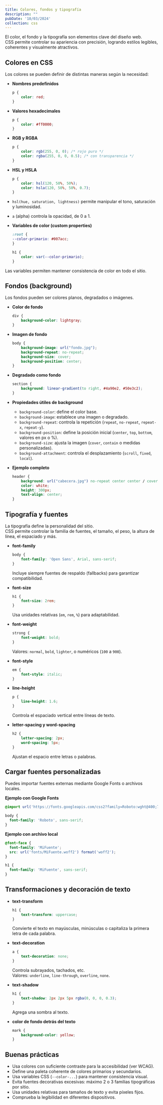 ```yaml
---
title: Colores, fondos y tipografía
description: ""
pubDate: '10/03/2024'
collection: css
---
```


El color, el fondo y la tipografía son elementos clave del diseño web.  
CSS permite controlar su apariencia con precisión, logrando estilos legibles, coherentes y visualmente atractivos.

## Colores en CSS

Los colores se pueden definir de distintas maneras según la necesidad:

- **Nombres predefinidos**
    ```css
    p {
        color: red;
    }
    ```

- **Valores hexadecimales**
    ```css
    p {
        color: #ff0000;
    }
    ```

- **RGB y RGBA**
    ```css
    p {
        color: rgb(255, 0, 0); /* rojo puro */
        color: rgba(255, 0, 0, 0.5); /* con transparencia */
    }
    ```

- **HSL y HSLA**
    ```css
    p {
        color: hsl(120, 50%, 50%);
        color: hsla(120, 50%, 50%, 0.7);
    }
    ```

- `hsl(hue, saturation, lightness)` permite manipular el tono, saturación y luminosidad.  
- `a` (alpha) controla la opacidad, de 0 a 1.

- **Variables de color (custom properties)**
    ```css
    :root {
    --color-primario: #007acc;
    }

    h1 {
        color: var(--color-primario);
    }
    ```

Las variables permiten mantener consistencia de color en todo el sitio.

## Fondos (background)

Los fondos pueden ser colores planos, degradados o imágenes.

- **Color de fondo**
    ```css
    div {
        background-color: lightgray;
    }
    ```

- **Imagen de fondo**
    ```css
    body {
        background-image: url("fondo.jpg");
        background-repeat: no-repeat;
        background-size: cover;
        background-position: center;
    }
    ```

- **Degradado como fondo**
    ```css
    section {
        background: linear-gradient(to right, #4a90e2, #50e3c2);
    }
    ```

- **Propiedades útiles de background**
    - `background-color`: define el color base.  
    - `background-image`: establece una imagen o degradado.  
    - `background-repeat`: controla la repetición (`repeat`, `no-repeat`, `repeat-x`, `repeat-y`).  
    - `background-position`: define la posición inicial (`center`, `top`, `bottom`, valores en px o %).  
    - `background-size`: ajusta la imagen (`cover`, `contain` o medidas personalizadas).  
    - `background-attachment`: controla el desplazamiento (`scroll`, `fixed`, `local`).  

- **Ejemplo completo**
    ```css
    header {
        background: url("cabecera.jpg") no-repeat center center / cover;
        color: white;
        height: 300px;
        text-align: center;
    }
    ```

## Tipografía y fuentes

La tipografía define la personalidad del sitio.  
CSS permite controlar la familia de fuentes, el tamaño, el peso, la altura de línea, el espaciado y más.

- **font-family**
    ```css
    body {
        font-family: 'Open Sans', Arial, sans-serif;
    }
    ```

    Incluye siempre fuentes de respaldo (fallbacks) para garantizar compatibilidad.

- **font-size**
    ```css
    h1 {
        font-size: 2rem;
    }
    ```

    Usa unidades relativas (`em`, `rem`, `%`) para adaptabilidad.

- **font-weight**
    ```css
    strong {
        font-weight: bold;
    }
    ```

    Valores: `normal`, `bold`, `lighter`, o numéricos (`100` a `900`).

- **font-style**
    ```css
    em {
        font-style: italic;
    }
    ```

- **line-height**
    ```css
    p {
        line-height: 1.6;
    }
    ```

    Controla el espaciado vertical entre líneas de texto.

- **letter-spacing y word-spacing**
    ```css
    h2 {
        letter-spacing: 2px;
        word-spacing: 5px;
    }
    ```

    Ajustan el espacio entre letras o palabras.

## Cargar fuentes personalizadas

Puedes importar fuentes externas mediante Google Fonts o archivos locales.

**Ejemplo con Google Fonts**
```css
@import url('https://fonts.googleapis.com/css2?family=Roboto:wght@400;700&display=swap');

body {
  font-family: 'Roboto', sans-serif;
}
```

**Ejemplo con archivo local**
```css
@font-face {
  font-family: 'MiFuente';
  src: url('fonts/MiFuente.woff2') format('woff2');
}

h1 {
  font-family: 'MiFuente', sans-serif;
}
```

## Transformaciones y decoración de texto

- **text-transform**
    ```css
    h1 {
        text-transform: uppercase;
    }
    ```

    Convierte el texto en mayúsculas, minúsculas o capitaliza la primera letra de cada palabra.

- **text-decoration**
    ```css
    a {
        text-decoration: none;
    }
    ```

    Controla subrayados, tachados, etc.  
    Valores: `underline`, `line-through`, `overline`, `none`.

- **text-shadow**
    ```css
    h1 {
        text-shadow: 2px 2px 5px rgba(0, 0, 0, 0.3);
    }
    ```

    Agrega una sombra al texto.

- **color de fondo detrás del texto**
    ```css
    mark {
        background-color: yellow;
    }
    ```

## Buenas prácticas

- Usa colores con suficiente contraste para la accesibilidad (ver WCAG).  
- Define una paleta coherente de colores primarios y secundarios.  
- Usa variables CSS (`--color-...`) para mantener consistencia visual.  
- Evita fuentes decorativas excesivas: máximo 2 o 3 familias tipográficas por sitio.  
- Usa unidades relativas para tamaños de texto y evita píxeles fijos.  
- Comprueba la legibilidad en diferentes dispositivos.
